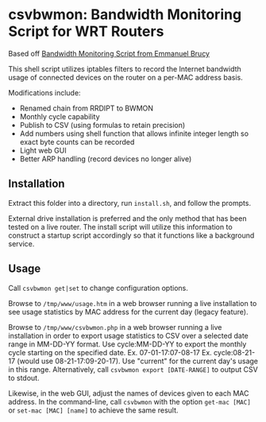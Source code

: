 # csvbwmon: Bandwidth Monitoring Script for WRT Routers
Based off [Bandwidth Monitoring Script from Emmanuel Brucy](https://gist.github.com/hduffddybz/688c74f4157fe29b84fb)

This shell script utilizes iptables filters to record the Internet bandwidth usage of connected devices on the router on a per-MAC address basis.

Modifications include:
* Renamed chain from RRDIPT to BWMON
* Monthly cycle capability
* Publish to CSV (using formulas to retain precision)
* Add numbers using shell function that allows infinite integer length so exact byte counts can be recorded
* Light web GUI
* Better ARP handling (record devices no longer alive)

## Installation
Extract this folder into a directory, run `install.sh`, and follow the prompts.

External drive installation is preferred and the only method that has been tested on a live router. The install script will utilize this information to construct a startup script accordingly so that it functions like a background service.

## Usage
Call `csvbwmon get|set` to change configuration options.

Browse to `/tmp/www/usage.htm` in a web browser running a live installation to see usage statistics by MAC address for the current day (legacy feature).

Browse to `/tmp/www/csvbwmon.php` in a web browser running a live installation in order to export usage statistics to CSV over a selected date range in MM-DD-YY format. Use cycle:MM-DD-YY to export the monthly cycle starting on the specified date. Ex. 07-01-17:07-08-17 Ex. cycle:08-21-17 (would use 08-21-17:09-20-17). Use "current" for the current day's usage in this range. Alternatively, call `csvbwmon export [DATE-RANGE]` to output CSV to stdout.

Likewise, in the web GUI, adjust the names of devices given to each MAC address. In the command-line, call `csvbwmon` with the option `get-mac [MAC]` or `set-mac [MAC] [name]` to achieve the same result.